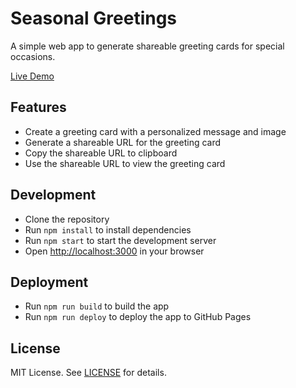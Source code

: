 # Seasonal Greetings

A simple web app to generate shareable greeting cards for special occasions.

[Live Demo](https://mavensank.github.io/seasonal-greetings/)

## Features

* Create a greeting card with a personalized message and image
* Generate a shareable URL for the greeting card
* Copy the shareable URL to clipboard
* Use the shareable URL to view the greeting card

## Development

* Clone the repository
* Run `npm install` to install dependencies
* Run `npm start` to start the development server
* Open [http://localhost:3000](http://localhost:3000) in your browser

## Deployment

* Run `npm run build` to build the app
* Run `npm run deploy` to deploy the app to GitHub Pages

## License

MIT License. See [LICENSE](LICENSE) for details.
